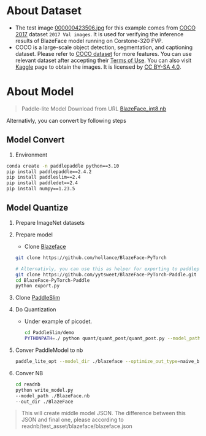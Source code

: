 # About Dataset

* The test image [000000423506.jpg](./000000423506.jpg) for this example comes from [COCO 2017](https://cocodataset.org/#detection-2017) dataset `2017 Val images`. It is used for verifying the inference results of BlazeFace model running on Corstone-320 FVP. 
* COCO is a large-scale object detection, segmentation, and captioning dataset. Please refer to [COCO dataset](https://cocodataset.org/#home) for more features. You can use relevant dataset after accepting their [Terms of Use](https://cocodataset.org/#termsofuse). You can also visit [Kaggle](https://www.kaggle.com/datasets/awsaf49/coco-2017-dataset) page to obtain the images. It is licensed by [CC BY-SA 4.0](https://creativecommons.org/licenses/by-sa/4.0/).


# About Model

>Paddle-lite Model Download from URL [BlazeFace_int8.nb](https://huggingface.co/Alisson-Ason/arm-paddle/tree/main/paddle_lite_models/BlazeFace_int8.nb)

Alternativly, you can convert by following steps

## Model Convert
1. Environment

```bash
conda create -n paddlepaddle python==3.10
pip install paddlepaddle==2.4.2
pip install paddleslim==2.4 
pip install paddledet==2.4
pip install numpy==1.23.5
```

## Model Quantize


1. Prepare ImageNet datasets

2. Prepare model
    * Clone [Blazeface](https://github.com/hollance/BlazeFace-PyTorch)
    ```bash
    git clone https://github.com/hollance/BlazeFace-PyTorch

    # Alternativly, you can use this as helper for exporting to paddlepaddle model
    git clone https://github.com/yytsweet/BlazeFace-PyTorch-Paddle.git
    cd BlazeFace-PyTorch-Paddle
    python export.py
    ```

3. Clone [PaddleSlim](https://github.com/PaddlePaddle/PaddleSlim)

4. Do Quantization
    * Under example of picodet.
        ```bash
        cd PaddleSlim/demo
        PYTHONPATH=./ python quant/quant_post/quant_post.py --model_path exported_model_fixed --save_path ./blazeface --use_gpu false --input_name x --algo='avg'
        ```

5. Conver PaddleModel to nb
    ```bash
    paddle_lite_opt --model_dir ./blazeface --optimize_out_type=naive_buffer --optimize_out ./BlazeFace
    ```

6. Conver NB
    ```bash
    cd readnb
    python write_model.py
    --model_path ./BlazeFace.nb
    --out_dir ./BlazeFace
    ```


>This will create middle model JSON. The difference between this JSON and final one, please according to readnb/test_asset/blazeface/blazeface.json
